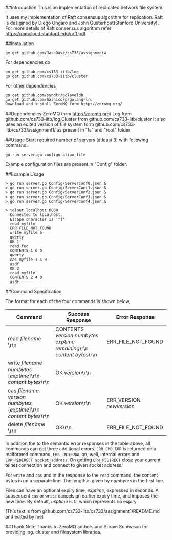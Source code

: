 ##Introduction
This is an implementation of replicated network file system.

It uses my implementation of Raft consensus algorithm for replication. Raft is desigined by Diego Ongaro and John Ousterhout(Stanford University). For more details of Raft consensus algorithm refer https://ramcloud.stanford.edu/raft.pdf


##Installation
```
go get github.com/JashDave/cs733/assignment4
```

For dependencies do
```
go get github.com/cs733-iitb/log
go get github.com/cs733-iitb/cluster
```

For other dependencies
```
go get github.com/syndtr/goleveldb
go get github.com/hashicorp/golang-lru
Download and install ZeroMQ form http://zeromq.org/
```


##Dependencies
	ZeroMQ form http://zeromq.org/
	Log from github.com/cs733-iitb/log
	Cluster from github.com/cs733-iitb/cluster
	It also uses an edited version of file system form github.com/cs733-iitb/cs733/assignment1/ as present in "fs" and "root" folder

##Usage
Start required number of servers (atleast 3) with following command.
```
go run server.go configuration_file
```
Example configuration files are present in "Config" folder.


##Example Usage

```
> go run server.go Config/ServerConf0.json &
> go run server.go Config/ServerConf1.json &
> go run server.go Config/ServerConf2.json &
> go run server.go Config/ServerConf3.json &
> go run server.go Config/ServerConf4.json &

> telnet localhost 8080
  Connected to localhost.
  Escape character is '^]'
  read myfile
  ERR_FILE_NOT_FOUND
  write myfile 6
  qwerty
  OK 1
  read foo
  CONTENTS 1 6 0
  qwerty
  cas myfile 1 4 0
  asdf
  OK 2
  read myfile
  CONTENTS 2 4 0
  asdf
```

##Command Specification

The format for each of the four commands is shown below,

| Command  | Success Response | Error Response
|----------|-----|----------|
|read _filename_ \r\n| CONTENTS _version_ _numbytes_ _exptime remaining_\r\n</br>_content bytes_\r\n </br>| ERR_FILE_NOT_FOUND
|write _filename_ _numbytes_ [_exptime_]\r\n</br>_content bytes_\r\n| OK _version_\r\n| |
|cas _filename_ _version_ _numbytes_ [_exptime_]\r\n</br>_content bytes_\r\n| OK _version_\r\n | ERR\_VERSION _newversion_
|delete _filename_ \r\n| OK\r\n | ERR_FILE_NOT_FOUND

In addition the to the semantic error responses in the table above, all commands can get three additional errors. `ERR_CMD_ERR` is returned on a malformed command, `ERR_INTERNAL` on, well, internal errors and `ERR_REDIRECT socket_address`. On getting `ERR_REDIRECT` close your current telnet connection and connect to given socket address.

For `write` and `cas` and in the response to the `read` command, the content bytes is on a separate line. The length is given by _numbytes_ in the first line.

Files can have an optional expiry time, _exptime_, expressed in seconds. A subsequent `cas` or `write` cancels an earlier expiry time, and imposes the new time. By default, _exptime_ is 0, which represents no expiry. 

(This text is from github.com/cs733-iitb/cs733/assignment1/README.md and edited by me)

##Thank Note
Thanks to ZeroMQ authors and Sriram Srinivasan for providing log, cluster and filesystem libraries.
